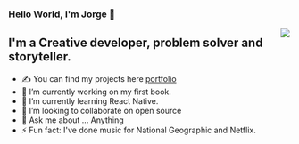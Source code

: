 ### Hello World, I'm Jorge  👋
<img align="right" src="https://res.cloudinary.com/dzepeibjw/image/upload/v1659152027/Metadata-image---alw_nrcnx6.png" />

## I'm a Creative developer, problem solver and storyteller.
- ✍ You can find my projects here [portfolio]
- 🔭 I’m currently working on my first book.
- 🌱 I’m currently learning React Native.
- 👯 I’m looking to collaborate on open source
- 💬 Ask me about ... Anything
- ⚡ Fun fact: I've done music for National Geographic and Netflix.

[portfolio]: https://jdel.dev/

<!--
**jad-delgadillo/jad-delgadillo** is a ✨ _special_ ✨ repository because its `README.md` (this file) appears on your GitHub profile.

Here are some ideas to get you started:

- 🔭 I’m currently working on ...
- 🌱 I’m currently learning ...
- 👯 I’m looking to collaborate on ...
- 🤔 I’m looking for help with ...
- 💬 Ask me about ...
- 📫 How to reach me: ...
- 😄 Pronouns: ...
- ⚡ Fun fact: ...
-->
